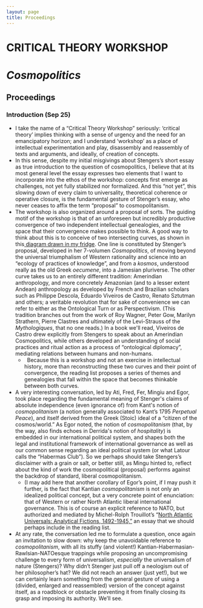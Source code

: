 ```yaml
---
layout: page
title: Proceedings
---
```


# CRITICAL THEORY WORKSHOP

# *Cosmopolitics*


## Proceedings


### Introduction (Sep 25)

- I take the name of a “Critical Theory Workshop” seriously: ‘critical theory’ implies thinking with a sense of urgency and the need for an emancipatory horizon; and I understand ‘workshop’ as a place of intellectual experimentation and play, disassembly and reassembly of texts and arguments, and ideally, of creation of concepts.
- In this sense, despite my initial misgivings about Stengers’s short essay as true introduction to the question of cosmopolitics, I believe that at its most general level the essay expresses two elements that I want to incorporate into the ethos of the workshop: concepts first emerge as challenges, not yet fully stabilized nor formalized. And this “not yet”, this slowing down of every claim to universality, theoretical coherence or operative closure, is the fundamental gesture of Stenger’s essay, who never ceases to affix the term “proposal” to cosmopolitanism.
- The workshop is also organized around a proposal of sorts. The guiding motif of the workshop is that of an unforeseen but incredibly productive convergence of two independent intellectual genealogies, and the space that their convergence makes possible to think. A good way to think about this is to conceive of two intersecting curves, as shown in this[ ](https://github.com/Hipomenes/cosmopolitics/blob/main/assets/images/two-trajectories.png)[diagram drawn in my fridge](https://github.com/Hipomenes/cosmopolitics/blob/main/assets/images/two-trajectories.png). One line is constituted by Stenger’s proposal, developed in her 7-volumen *Cosmopolitics*, of moving beyond the universal triumphalism of Western rationality and science into an “ecology of practices of knowledge”, and from a *kosmos*, understood really as the old Greek *oecumene*, into a Jamesian pluriverse. The other curve takes us to an entirely different tradition: Amerindian anthropology, and more concretely Amazonian (and to a lesser extent Andean) anthropology as developed by French and Brazilian scholars such as Philippe Descola, Eduardo Viveiros de Castro, Renato Sztutman and others; a veritable revolution that for sake of convenience we can refer to either as the Ontological Turn or as Perspectivism. (This tradition branches out from the work of Roy Wagner, Peter Gow, Marilyn Strathern, Pierre Clastres and ultimately of the Levi-Strauss of the *Mythologiques*, that no one reads.) In a book we'll read, Viveiros de Castro drew explicitly from Stengers to speak about an Amerindian Cosmopolitics, while others developed an understanding of social practices and ritual action as a process of “ontological diplomacy”, mediating relations between  humans and non-humans.
  - ` `Because this is a workshop and not an exercise in intellectual history, more than reconstructing these two curves and their point of convergence, the reading list proposes a series of themes and genealogies that fall within the space that becomes thinkable between both curves.
- A very interesting conversation, led by Ati, Fred, Fer, Mingiu and Egor, took place regarding the fundamental meaning of Stenger's claims of absolute independence (even ignorance of) from Kant's notion of *cosmopolitanism* (a notion generally associated to Kant’s 1795 *Perpetual Peace*), and itself derived from the Greek (Stoic) ideal of a “citizen of the cosmos/world.” As Egor noted, the notion of *cosmopolitanism* (that, by the way, also finds echoes in Derrida's notion of *hospitality*) is embedded in our international political system, and shapes both the legal and institutional framework of international governance as well as our common sense regarding an ideal political system (or what Latour calls the “Habermas Club”). So we perhaps should take Stengers’s disclaimer with a grain or salt, or better still, as Mingu hinted to, reflect about the kind of work the cosmopolitical (proposal) performs against the backdrop of standard, liberal cosmopolitanism.
  - (I may add here that another corollary of Egor’s point, if I may push it further, is the fact that Kantian *cosmopolitanism* is not only an idealized political concept, but a very concrete point of enunciation: that of Western or rather North Atlantic liberal international governance. This is of course an explicit reference to NATO, but authorized and mediated by Michel-Rolph Trouillot’s “[North Atlantic Universals: Analytical Fictions, 1492-1945,”](https://muse.jhu.edu/article/39116) an essay that we should perhaps include in the reading list.  
- At any rate, the conversation led me to formulate a question, once again an invitation to slow down: why keep the unavoidable reference to *cosmopolitanism*, with all its stuffy (and violent!) Kantian-Habermasian-Rawlsian-NATOesque trappings while proposing an uncompromising challenge to every form of universalism, *especially* the universalism of nature (Stengers)? Why didn’t Stenger just pull off a neologism out of her philosopher’s hat? We did not reach an answer (just yet!), but we can certainly learn something from the general gesture of using a (divided, enlarged and reassembled) version of the concept against itself, as a roadblock or obstacle preventing it from finally closing its grasp and imposing its authority. We’ll see.
